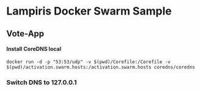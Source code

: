 # Lampiris Docker Swarm Sample


## Vote-App

#### Install CoreDNS local
```
docker run -d -p "53:53/udp" -v $(pwd)/Corefile:/Corefile -v $(pwd)/activation.swarm.hosts:/activation.swarm.hosts coredns/coredns
```

### Switch DNS to 127.0.0.1
